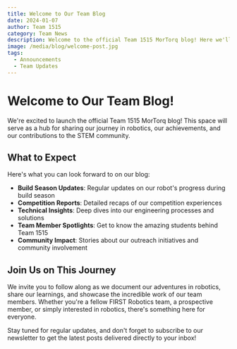```yaml
---
title: Welcome to Our Team Blog
date: 2024-01-07
author: Team 1515
category: Team News
description: Welcome to the official Team 1515 MorTorq blog! Here we'll share our journey, achievements, and insights into the world of robotics.
image: /media/blog/welcome-post.jpg
tags:
  - Announcements
  - Team Updates
---
```


# Welcome to Our Team Blog!

We're excited to launch the official Team 1515 MorTorq blog! This space will serve as a hub for sharing our journey in robotics, our achievements, and our contributions to the STEM community.

## What to Expect

Here's what you can look forward to on our blog:

- **Build Season Updates**: Regular updates on our robot's progress during build season
- **Competition Reports**: Detailed recaps of our competition experiences
- **Technical Insights**: Deep dives into our engineering processes and solutions
- **Team Member Spotlights**: Get to know the amazing students behind Team 1515
- **Community Impact**: Stories about our outreach initiatives and community involvement

## Join Us on This Journey

We invite you to follow along as we document our adventures in robotics, share our learnings, and showcase the incredible work of our team members. Whether you're a fellow FIRST Robotics team, a prospective member, or simply interested in robotics, there's something here for everyone.

Stay tuned for regular updates, and don't forget to subscribe to our newsletter to get the latest posts delivered directly to your inbox! 